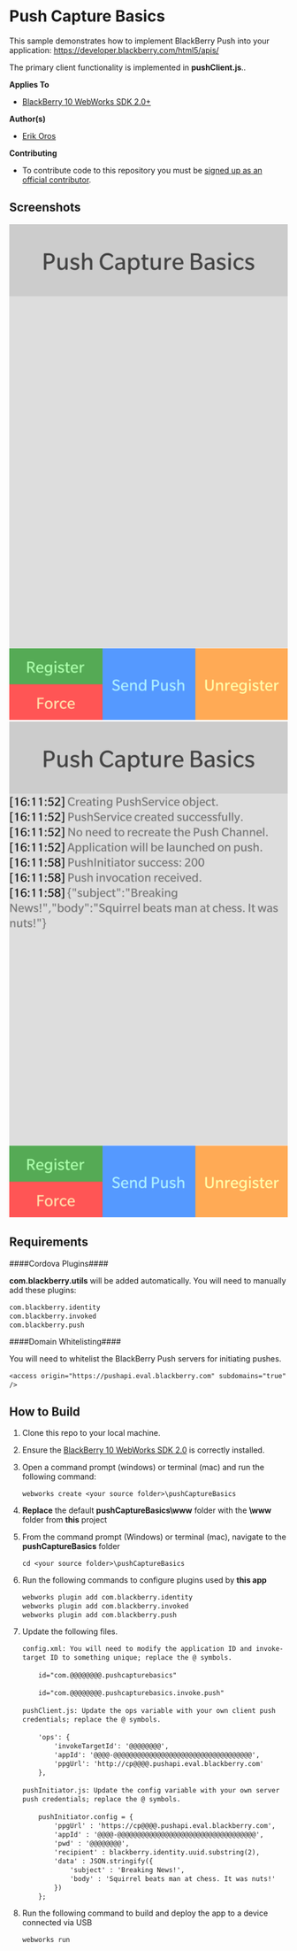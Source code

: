 # Push Capture Basics

This sample demonstrates how to implement BlackBerry Push into your application:
https://developer.blackberry.com/html5/apis/


The primary client functionality is implemented in **pushClient.js**..

**Applies To**

* [BlackBerry 10 WebWorks SDK 2.0+](https://developer.blackberry.com/html5/download/sdk) 

**Author(s)**

* [Erik Oros](http://www.twitter.com/WaterlooErik)

**Contributing**

* To contribute code to this repository you must be [signed up as an official contributor](http://blackberry.github.com/howToContribute.html).

## Screenshots ##

![image](_screenshots/1.png) 
![image](_screenshots/2.png) 

## Requirements ##

####Cordova Plugins####

**com.blackberry.utils** will be added automatically. You will need to manually add these plugins:

	com.blackberry.identity
	com.blackberry.invoked
	com.blackberry.push

####Domain Whitelisting####

You will need to whitelist the BlackBerry Push servers for initiating pushes.

	<access origin="https://pushapi.eval.blackberry.com" subdomains="true" />

## How to Build

1. Clone this repo to your local machine.
2. Ensure the [BlackBerry 10 WebWorks SDK 2.0](https://developer.blackberry.com/html5/download/sdk) is correctly installed.
3. Open a command prompt (windows) or terminal (mac) and run the following command:

	```
	webworks create <your source folder>\pushCaptureBasics
	```

3. **Replace** the default **pushCaptureBasics\www** folder with the **\www** folder from **this** project
4. From the command prompt (Windows) or terminal (mac), navigate to the **pushCaptureBasics** folder

	```
	cd <your source folder>\pushCaptureBasics
	```

5. Run the following commands to configure plugins used by **this app**
	
	```
	webworks plugin add com.blackberry.identity
	webworks plugin add com.blackberry.invoked
	webworks plugin add com.blackberry.push
	```

6. Update the following files.

	```
	config.xml: You will need to modify the application ID and invoke-target ID to something unique; replace the @ symbols.

		id="com.@@@@@@@@.pushcapturebasics"
		
		id="com.@@@@@@@@.pushcapturebasics.invoke.push"
	
	pushClient.js: Update the ops variable with your own client push credentials; replace the @ symbols.
	
		'ops': {
			'invokeTargetId': '@@@@@@@@',
			'appId': '@@@@-@@@@@@@@@@@@@@@@@@@@@@@@@@@@@@@@@@@',
			'ppgUrl': 'http://cp@@@@.pushapi.eval.blackberry.com'
		},
	
	pushInitiator.js: Update the config variable with your own server push credentials; replace the @ symbols.
	
		pushInitiator.config = {
			'ppgUrl' : 'https://cp@@@@.pushapi.eval.blackberry.com',
			'appId' : '@@@@-@@@@@@@@@@@@@@@@@@@@@@@@@@@@@@@@@@@',
			'pwd' : '@@@@@@@@',
			'recipient' : blackberry.identity.uuid.substring(2),
			'data' : JSON.stringify({
				'subject' : 'Breaking News!',
				'body' : 'Squirrel beats man at chess. It was nuts!'
			})
		};
	```

7. Run the following command to build and deploy the app to a device connected via USB

	```
	webworks run
	```
